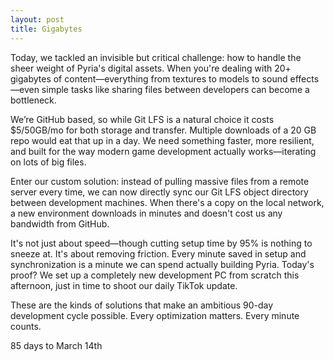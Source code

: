 ```yaml
---
layout: post
title: Gigabytes
---
```


Today, we tackled an invisible but critical challenge: how to handle the sheer weight of Pyria's digital assets. When you're dealing with 20+ gigabytes of content—everything from textures to models to sound effects—even simple tasks like sharing files between developers can become  a bottleneck.

We’re GitHub based, so while Git LFS is a natural choice it costs $5/50GB/mo for both storage and transfer. Multiple downloads of a 20 GB repo would eat that up in a day. We need something faster, more resilient, and built for the way modern game development actually works—iterating on lots of big files.

Enter our custom solution: instead of pulling massive files from a remote server every time, we can now directly sync our Git LFS object directory between development machines. When there's a copy on the local network, a new environment downloads in minutes and doesn't cost us any bandwidth from GitHub.

It's not just about speed—though cutting setup time by 95% is nothing to sneeze at. It's about removing friction. Every minute saved in setup and synchronization is a minute we can spend actually building Pyria. Today's proof? We set up a completely new development PC from scratch this afternoon, just in time to shoot our daily TikTok update.

These are the kinds of solutions that make an ambitious 90-day development cycle possible. Every optimization matters. Every minute counts.

85 days to March 14th
